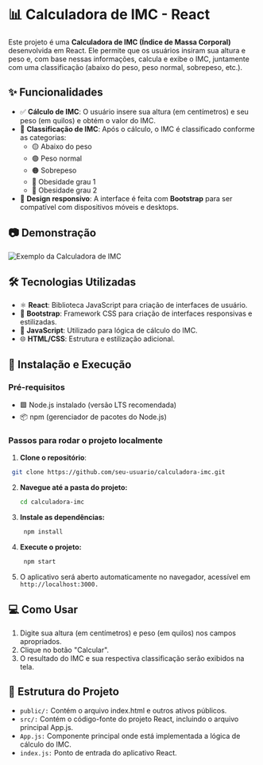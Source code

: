 # 📊 Calculadora de IMC - React

Este projeto é uma **Calculadora de IMC (Índice de Massa Corporal)** desenvolvida em React. Ele permite que os usuários insiram sua altura e peso e, com base nessas informações, calcula e exibe o IMC, juntamente com uma classificação (abaixo do peso, peso normal, sobrepeso, etc.).

## ✨ Funcionalidades

- ✅ **Cálculo de IMC**: O usuário insere sua altura (em centímetros) e seu peso (em quilos) e obtém o valor do IMC.
- 🧮 **Classificação de IMC**: Após o cálculo, o IMC é classificado conforme as categorias:
  - 🟡 Abaixo do peso
  - 🟢 Peso normal
  - 🟠 Sobrepeso
  - 🔴 Obesidade grau 1
  - 🔴 Obesidade grau 2
- 📱 **Design responsivo**: A interface é feita com **Bootstrap** para ser compatível com dispositivos móveis e desktops.

## 📷 Demonstração

![Exemplo da Calculadora de IMC](https://encrypted-tbn0.gstatic.com/images?q=tbn:ANd9GcRQrV4hIsRO_1Le88wpLpjX4lQWimQ4A7irPg&s)

## 🛠️ Tecnologias Utilizadas

- ⚛️ **React**: Biblioteca JavaScript para criação de interfaces de usuário.
- 🎨 **Bootstrap**: Framework CSS para criação de interfaces responsivas e estilizadas.
- 📜 **JavaScript**: Utilizado para lógica de cálculo do IMC.
- 🌐 **HTML/CSS**: Estrutura e estilização adicional.

## 🚀 Instalação e Execução

### Pré-requisitos

- 🟩 Node.js instalado (versão LTS recomendada)
- 📦 npm (gerenciador de pacotes do Node.js)

### Passos para rodar o projeto localmente

1. **Clone o repositório**:
  ```bash
   git clone https://github.com/seu-usuario/calculadora-imc.git
  ```

2. **Navegue até a pasta do projeto:**
   ```bash
   cd calculadora-imc
   ```
   
3. **Instale as dependências:**
     ```bash
      npm install
     ```
     
4. **Execute o projeto:**
     ```bash
      npm start
     ```
5. O aplicativo será aberto automaticamente no navegador, acessível em
   `http://localhost:3000.`

## 💻 Como Usar

1. Digite sua altura (em centímetros) e peso (em quilos) nos campos apropriados.
2. Clique no botão "Calcular".
3. O resultado do IMC e sua respectiva classificação serão exibidos na tela.

## 📁 Estrutura do Projeto

- `public/:` Contém o arquivo index.html e outros ativos públicos.
- `src/:` Contém o código-fonte do projeto React, incluindo o arquivo principal App.js.
- `App.js:` Componente principal onde está implementada a lógica de cálculo do IMC.
- `index.js:` Ponto de entrada do aplicativo React.

